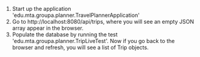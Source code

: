
1. Start up the application 'edu.mta.groupa.planner.TravelPlannerApplication'
2. Go to http://localhost:8080/api/trips, where you will see an empty JSON array appear in the browser.
3. Populate the database by running the test 'edu.mta.groupa.planner.TripLiveTest'. Now if you go back to the browser and refresh, you will see a list of Trip objects.
